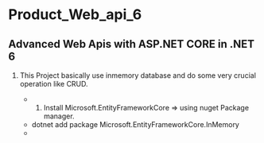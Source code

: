 # Product_Web_api_6

 ## Advanced Web Apis with ASP.NET CORE in .NET 6

 1. This Project basically use inmemory database and do some very crucial operation like CRUD.
	
	* 1. Install Microsoft.EntityFrameworkCore  => using nuget Package manager.
	* dotnet add package Microsoft.EntityFrameworkCore.InMemory
	* 


